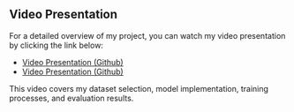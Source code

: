 ## Video Presentation

For a detailed overview of my project, you can watch my video presentation by clicking the link below:

- [Video Presentation (Github)](4A-VILLAFLOR-MIDTERMS-EXAM-VIDEO.mp4)
- [Video Presentation (Github)](https://drive.google.com/drive/folders/1HXb3ws1owqShYD7HeQyGl1nuxoCjoFjI?usp=sharing)

This video covers my dataset selection, model implementation, training processes, and evaluation results.
